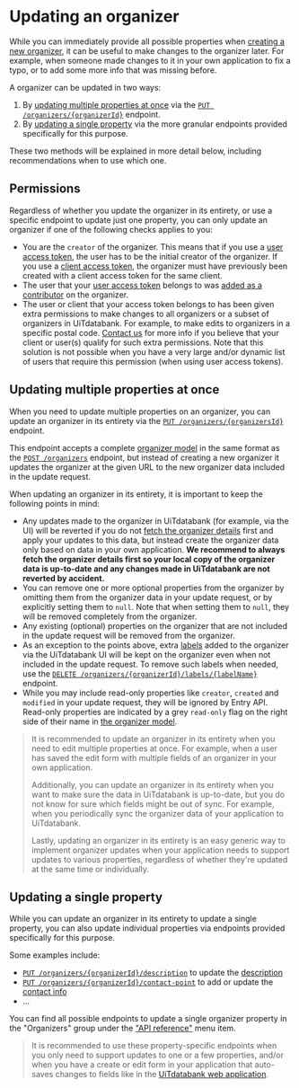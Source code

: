 # Updating an organizer

While you can immediately provide all possible properties when [creating a new organizer](./create.md), it can be useful to make changes to the organizer later. For example, when someone made changes to it in your own application to fix a typo, or to add some more info that was missing before.

A organizer can be updated in two ways:

1. By [updating multiple properties at once](#updating-multiple-properties-at-once) via the [`PUT /organizers/{organizerId}`](/reference/entry.json/paths/~1organizers~1{organizerId}/put) endpoint.
2. By [updating a single property](#updating-a-single-property) via the more granular endpoints provided specifically for this purpose.

These two methods will be explained in more detail below, including recommendations when to use which one.

## Permissions

Regardless of whether you update the organizer in its entirety, or use a specific endpoint to update just one property, you can only update an organizer if one of the following checks applies to you:

* You are the `creator` of the organizer. This means that if you use a [user access token](https://docs.publiq.be/docs/authentication/methods/user-access-token), the user has to be the initial creator of the organizer. If you use a [client access token](https://docs.publiq.be/docs/authentication/methods/client-access-token), the organizer must have previously been created with a client access token for the same client.
* The user that your [user access token](https://docs.publiq.be/docs/authentication/methods/user-access-token) belongs to was [added as a contributor](../shared/contributors.md) on the organizer.
* The user or client that your access token belongs to has been given extra permissions to make changes to all organizers or a subset of organizers in UiTdatabank. For example, to make edits to organizers in a specific postal code. [Contact us](https://docs.publiq.be/#contact-us) for more info if you believe that your client or user(s) qualify for such extra permissions. Note that this solution is not possible when you have a very large and/or dynamic list of users that require this permission (when using user access tokens).

## Updating multiple properties at once

When you need to update multiple properties on an organizer, you can update an organizer in its entirety via the [`PUT /organizers/{organizersId}`](/reference/entry.json/paths/~1organizers~1{organizerId}/put) endpoint.

This endpoint accepts a complete [organizer model](../../../models/organizer-with-read-example.json) in the same format as the [`POST /organizers`](/reference/entry.json/paths/~1organizers/post) endpoint, but instead of creating a new organizer it updates the organizer at the given URL to the new organizer data included in the update request.

When updating an organizer in its entirety, it is important to keep the following points in mind:

* Any updates made to the organizer in UiTdatabank (for example, via the UI) will be reverted if you do not [fetch the organizer details](/reference/entry.json/paths/~1organizers~1{organizerId}/get) first and apply your updates to this data, but instead create the organizer data only based on data in your own application. **We recommend to always fetch the organizer details first so your local copy of the organizer data is up-to-date and any changes made in UiTdatabank are not reverted by accident.**
* You can remove one or more optional properties from the organizer by omitting them from the organizer data in your update request, or by explicitly setting them to `null`. Note that when setting them to `null`, they will be removed completely from the organizer.
* Any existing (optional) properties on the organizer that are not included in the update request will be removed from the organizer.
* As an exception to the points above, extra [labels](../shared/labels.md) added to the organizer via the UiTdatabank UI will be kept on the organizer even when not included in the update request. To remove such labels when needed, use the [`DELETE /organizers/{organizerId}/labels/{labelName}`](/reference/entry.json/paths/~1organizers~1{organizerId}~1labels~1{labelName}/delete) endpoint.
* While you may include read-only properties like `creator`, `created` and `modified` in your update request, they will be ignored by Entry API. Read-only properties are indicated by a grey `read-only` flag on the right side of their name in [the organizer model](../../../models/organizer-with-read-example.json).

<!-- theme: success -->

> It is recommended to update an organizer in its entirety when you need to edit multiple properties at once. For example, when a user has saved the edit form with multiple fields of an organizer in your own application.
>
> Additionally, you can update an organizer in its entirety when you want to make sure the data in UiTdatabank is up-to-date, but you do not know for sure which fields might be out of sync. For example, when you periodically sync the organizer data of your application to UiTdatabank.
>
> Lastly, updating an organizer in its entirety is an easy generic way to implement organizer updates when your application needs to support updates to various properties, regardless of whether they're updated at the same time or individually.

## Updating a single property

While you can update an organizer in its entirety to update a single property, you can also update individual properties via endpoints provided specifically for this purpose. 

Some examples include:

* [`PUT /organizers/{organizerId}/description`](/reference/entry.json/paths/~1organizers~1{organizerId}~1description/put) to update the [description](../shared/description.md)
* [`PUT /organizers/{organizerId}/contact-point`](/reference/entry.json/paths/~1organizers~1{organizerId}~1contact-point/put) to add or update the [contact info](../shared/booking-and-contact-info.md)
* ...

You can find all possible endpoints to update a single organizer property in the "Organizers" group under the ["API reference"](../../../reference/entry.json) menu item.

<!-- theme: success -->

> It is recommended to use these property-specific endpoints when you only need to support updates to one or a few properties, and/or when you have a create or edit form in your application that auto-saves changes to fields like in the [UiTdatabank web application](https://www.uitdatabank.be).

<!-- 
  @todo
  - Explain that you can do complete update via PUT /organizers/{organizerId}, or partial updates using the other endpoints. 
  - Make sure to mention that any (optional) fields that you can update, you can also supply those when creating.
  - Make sure to mention how to delete (optional) fields when updating.
  - Permissions: Who can edit an organizer?
-->
